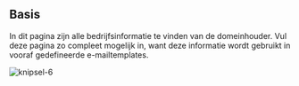 ## Basis

In dit pagina zijn alle bedrijfsinformatie te vinden van de domeinhouder. Vul deze pagina zo compleet mogelijk in, want deze informatie wordt gebruikt in vooraf gedefineerde e-mailtemplates.

![knipsel-6](https://user-images.githubusercontent.com/95087870/147787512-c2d8ceea-c8cf-4726-99d5-5ece426301e5.PNG)
